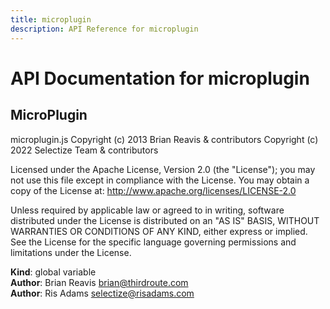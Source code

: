 ```yaml
---
title: microplugin
description: API Reference for microplugin
---
```

# API Documentation for microplugin
<a name="MicroPlugin"></a>

## MicroPlugin
microplugin.jsCopyright (c) 2013 Brian Reavis & contributorsCopyright (c) 2022 Selectize Team & contributorsLicensed under the Apache License, Version 2.0 (the "License"); you may not use thisfile except in compliance with the License. You may obtain a copy of the License at:http://www.apache.org/licenses/LICENSE-2.0Unless required by applicable law or agreed to in writing, software distributed underthe License is distributed on an "AS IS" BASIS, WITHOUT WARRANTIES OR CONDITIONS OFANY KIND, either express or implied. See the License for the specific languagegoverning permissions and limitations under the License.

**Kind**: global variable  
**Author**: Brian Reavis <brian@thirdroute.com>  
**Author**: Ris Adams <selectize@risadams.com>  
